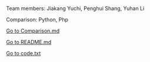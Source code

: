 Team members: 
Jiakang Yuchi,
Penghui Shang,
Yuhan Li 

Comparison:
Python,
Php

[Go to Comparison.md](Comparison.md)

[Go to README.md](README.md)
   
[Go to code.txt](code.txt)
